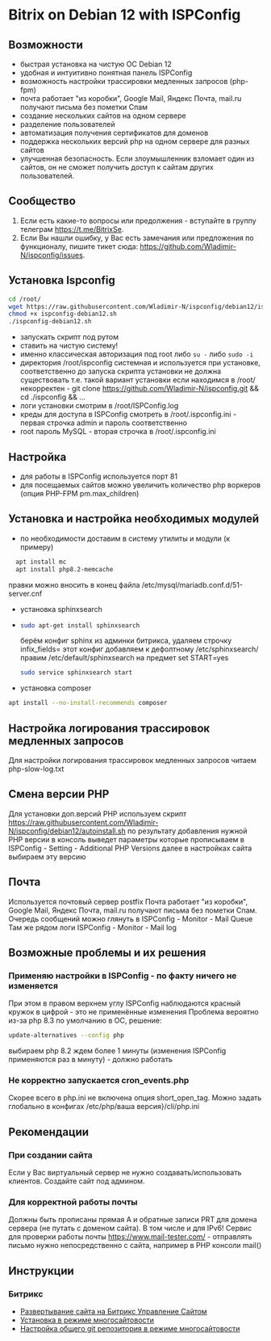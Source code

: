 # Bitrix on Debian 12 with ISPConfig

## Возможности
- быстрая установка на чистую ОС Debian 12
- удобная и интуитивно понятная панель ISPConfig
- возможность настройки трассировки медленных запросов (php-fpm) 
- почта работает "из коробки", Google Mail, Яндекс Почта, mail.ru получают письма без пометки Спам
- создание нескольких сайтов на одном сервере
- разделение пользователей
- автоматизация получения сертификатов для доменов
- поддержка нескольких версий php на одном сервере для разных сайтов
- улучшенная безопасность. Если злоумышленник взломает один из сайтов, он не сможет получить доступ к сайтам других пользователей.

## Сообщество

1. Если есть какие-то вопросы или предолжения - вступайте в группу телеграм https://t.me/BitrixSe.
2. Если Вы нашли ошибку, у Вас есть замечания или предложения по функционалу, пишите тикет сюда: https://github.com/Wladimir-N/ispconfig/issues.

## Установка Ispconfig
```bash
cd /root/
wget https://raw.githubusercontent.com/Wladimir-N/ispconfig/debian12/ispconfig-debian12.sh
chmod +x ispconfig-debian12.sh
./ispconfig-debian12.sh
   ```

- запускать скрипт под рутом 
- ставить на чистую систему!
- именно классическая авторизация под root 
  либо `su -` 
  либо `sudo -i` 
- директория /root/ispconfig системная и используется при установке, соответственно до запуска скрипта установки не должна существовать
  т.е. такой вариант установки если находимся в /root/ некорректен - git clone https://github.com/Wladimir-N/ispconfig.git && cd ./ispconfig && ...
- логи установки смотрим в /root/ISPConfig.log
- креды для доступа в ISPConfig смотреть в /root/.ispconfig.ini - первая строчка admin и пароль соответственно
- root пароль MySQL - вторая строчка в /root/.ispconfig.ini

## Настройка
- для работы в ISPConfig используется порт 81
- для посещаемых сайтов можно увеличить количество php воркеров (опция PHP-FPM pm.max_children)
## Установка и настройка необходимых модулей
- по необходимости доставим в систему утилиты и модули
  (к примеру)
```bash
  apt install mc 
  apt install php8.2-memcache
   ```
  правки можно вносить в конец файла /etc/mysql/mariadb.conf.d/51-server.cnf
- установка sphinxsearch
- ```bash
  sudo apt-get install sphinxsearch
   ```  
  берём конфиг sphinx из админки битрикса, удаляем строчку infix_fields=
  этот конфиг добавляем к дефолтному /etc/sphinxsearch/
  правим /etc/default/sphinxsearch на предмет set START=yes
  ```bash
  sudo service sphinxsearch start
   ```
- установка composer
```bash
apt install --no-install-recommends composer
   ```  

## Настройка логирования трассировок медленных запросов
Для настройки логирования трассировок медленных запросов читаем php-slow-log.txt

## Смена версии PHP
Для установки доп.версий PHP используем скрипт
https://raw.githubusercontent.com/Wladimir-N/ispconfig/debian12/autoinstall.sh
по результату добавления нужной PHP версии в консоль выведет параметры которые прописываем в ISPConfig - Setting - Additional PHP Versions
далее в настройках сайта выбираем эту версию

## Почта
Используется почтовый сервер postfix
Почта работает "из коробки", Google Mail, Яндекс Почта, mail.ru получают письма без пометки Спам.
Очередь сообщений можно глянуть в ISPConfig - Monitor - Mail Queue
Там же рядом логи ISPConfig - Monitor - Mail log

## Возможные проблемы и их решения
### Применяю настройки в ISPConfig - по факту ничего не изменяется
При этом в правом верхнем углу ISPConfig наблюдаются красный кружок в цифрой - это не применённые изменения
Проблема вероятно из-за php 8.3 по умолчанию в ОС, решение:
```bash
update-alternatives --config php
```
выбираем php 8.2 ждем более 1 минуты (изменения ISPConfig применяются раз в минуту) - должно работать

### Не корректно запускается cron_events.php
Скорее всего в php.ini не включена опция short_open_tag. Можно задать глобально в конфигах /etc/php/ваша версия}/cli/php.ini

## Рекомендации
### При создании сайта
Если у Вас виртуальный сервер не нужно создавать/использовать клиентов. Создайте сайт под админом.
### Для корректной работы почты 
Должны быть прописаны прямая A и обратные записи PRT для домена сервера (не путать с доменом сайта). В том числе и для IPv6!
Сервис для проверки работы почты https://www.mail-tester.com/ - отправлять письмо нужно непосредственно с сайта, например в PHP консоли mail()

## Инструкции
### Битрикс
* [Развертывание сайта на Битрикс Управление Сайтом](/doc/bitrix/addsite.md)
* [Установка в режиме многосайтовости](/doc/bitrix/multisite.md)
* [Настройка общего git репозитория в режиме многосайтовости](/doc/bitrix/multisgit.md)